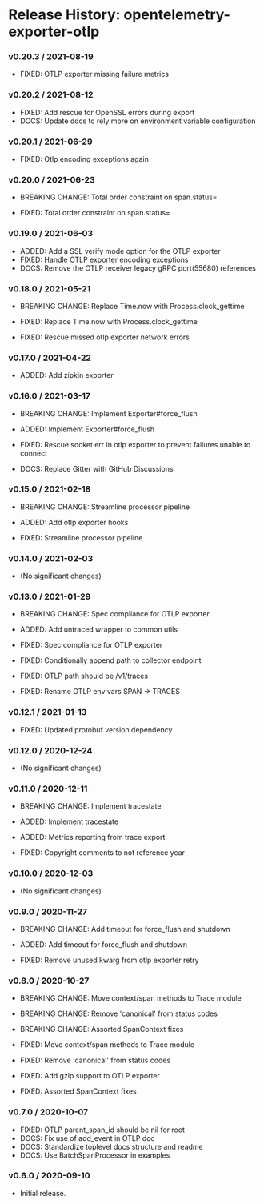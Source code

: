 # Release History: opentelemetry-exporter-otlp

### v0.20.3 / 2021-08-19

* FIXED: OTLP exporter missing failure metrics 

### v0.20.2 / 2021-08-12

* FIXED: Add rescue for OpenSSL errors during export 
* DOCS: Update docs to rely more on environment variable configuration 

### v0.20.1 / 2021-06-29

* FIXED: Otlp encoding exceptions again 

### v0.20.0 / 2021-06-23

* BREAKING CHANGE: Total order constraint on span.status= 

* FIXED: Total order constraint on span.status= 

### v0.19.0 / 2021-06-03

* ADDED: Add a SSL verify mode option for the OTLP exporter 
* FIXED: Handle OTLP exporter encoding exceptions 
* DOCS: Remove the OTLP receiver legacy gRPC port(55680) references 

### v0.18.0 / 2021-05-21

* BREAKING CHANGE: Replace Time.now with Process.clock_gettime 

* FIXED: Replace Time.now with Process.clock_gettime 
* FIXED: Rescue missed otlp exporter network errors 

### v0.17.0 / 2021-04-22

* ADDED: Add zipkin exporter 

### v0.16.0 / 2021-03-17

* BREAKING CHANGE: Implement Exporter#force_flush 

* ADDED: Implement Exporter#force_flush 
* FIXED: Rescue socket err in otlp exporter to prevent failures unable to  connect 
* DOCS: Replace Gitter with GitHub Discussions 

### v0.15.0 / 2021-02-18

* BREAKING CHANGE: Streamline processor pipeline 

* ADDED: Add otlp exporter hooks 
* FIXED: Streamline processor pipeline 

### v0.14.0 / 2021-02-03

* (No significant changes)

### v0.13.0 / 2021-01-29

* BREAKING CHANGE: Spec compliance for OTLP exporter 

* ADDED: Add untraced wrapper to common utils 
* FIXED: Spec compliance for OTLP exporter 
* FIXED: Conditionally append path to collector endpoint 
* FIXED: OTLP path should be /v1/traces 
* FIXED: Rename OTLP env vars SPAN -> TRACES 

### v0.12.1 / 2021-01-13

* FIXED: Updated protobuf version dependency

### v0.12.0 / 2020-12-24

* (No significant changes)

### v0.11.0 / 2020-12-11

* BREAKING CHANGE: Implement tracestate 

* ADDED: Implement tracestate 
* ADDED: Metrics reporting from trace export 
* FIXED: Copyright comments to not reference year 

### v0.10.0 / 2020-12-03

* (No significant changes)

### v0.9.0 / 2020-11-27

* BREAKING CHANGE: Add timeout for force_flush and shutdown 

* ADDED: Add timeout for force_flush and shutdown 
* FIXED: Remove unused kwarg from otlp exporter retry 

### v0.8.0 / 2020-10-27

* BREAKING CHANGE: Move context/span methods to Trace module 
* BREAKING CHANGE: Remove 'canonical' from status codes 
* BREAKING CHANGE: Assorted SpanContext fixes 

* FIXED: Move context/span methods to Trace module 
* FIXED: Remove 'canonical' from status codes 
* FIXED: Add gzip support to OTLP exporter 
* FIXED: Assorted SpanContext fixes 

### v0.7.0 / 2020-10-07

* FIXED: OTLP parent_span_id should be nil for root 
* DOCS: Fix use of add_event in OTLP doc 
* DOCS: Standardize toplevel docs structure and readme 
* DOCS: Use BatchSpanProcessor in examples 

### v0.6.0 / 2020-09-10

* Initial release.
